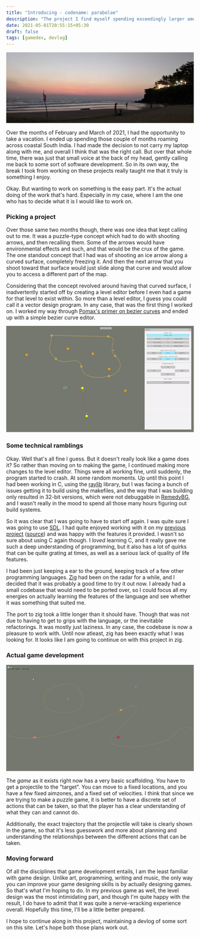 ```yaml
---
title: "Introducing - codename: parabolae"
description: "The project I find myself spending exceedingly larger amounts of time working on. Finally."
date: 2021-05-01T20:55:15+05:30
draft: false
tags: [gamedev, devlog]
---
```


<div class='flex-center'>
<img src='/parabolae/varkala1.png' alt='Sunset in Varkala'/>
</div>

Over the months of February and March of 2021, I had the opportunity to take a vacation. I ended up
spending those couple of months roaming across coastal South India. I had made the decision to not
carry my laptop along with me, and overall I think that was the right call. But over that whole time,
there was just that small voice at the back of my head, gently calling me back to some sort of software
development. So in its own way, the break I took from working on these projects really taught me that
it truly is something I enjoy.

Okay. But wanting to work on something is the easy part. It's the actual doing of the work that's hard.
Especially in my case, where I am the one who has to decide what it is I would like to work on. 


### Picking a project
Over those
same two months though, there was one idea that kept calling out to me. It was a puzzle-type concept which
had to do with shooting arrows, and then recalling them. Some of the arrows would have environmental effects
and such, and that would be the crux of the game. The one standout concept that I had was of shooting an ice
arrow along a curved surface, completely freezing it. And then the next arrow that you shoot toward that
surface would just slide along that curve and would allow you to access a different part of the map.

Considering that the concept revolved around having that curved surface, I inadvertently started off by
creating a level editor before I even had a game for that level to exist within. So more than a level
editor, I guess you could call it a vector design program. In any case, that was the first thing I worked
on. I worked my way through [Pomax's primer on bezier curves](https://pomax.github.io/bezierinfo/) and
ended up with a simple bezier curve editor.

<div class='flex-center'>
<img src='/parabolae/bezier1.gif' alt='A simple bezier curve editor'/>
</div>

### Some technical ramblings

Okay. Well that's all fine I guess. But it doesn't really look like a game does it? So rather than moving
on to making the game, I continued making more changes to the level editor. Things were all working fine,
until suddenly, the program started to crash. At some random moments. Up until this point I had been working
in C, using the [raylib](https://www.raylib.com/) library, but I was facing a bunch of issues getting it
to build using the makefiles, and the way that I was building only resulted in 32-bit versions, which were
not debuggable in [RemedyBG](https://remedybg.handmade.network/), and I wasn't really in the mood to spend
all those many hours figuring out build systems.

So it was clear that I was going to have to start off
again. I was quite sure I was going to use [SDL](https://www.libsdl.org/). I had quite enjoyed working with
it on my [previous project](https://chapliboy.itch.io/this-mouse-will-swim) ([source](https://github.com/samhattangady/blobules))
and was happy with the features it provided. I wasn't so sure about using C again though. I _loved_ learning
C, and it really gave me such a deep understanding of programming, but it also has a lot of quirks that can
be quite grating at times, as well as a serious lack of quality of life features.

I had been just keeping
a ear to the ground, keeping track of a few other programming languages. [Zig](https://ziglang.org/) had been
on the radar for a while, and I decided that it was probably a good time to try it out now. I already had a
small codebase that would need to be ported over, so I could focus all my energies on actually learning the
features of the language and see whether it was something that suited me.

The port to zig took a little longer than it should have. Though that was not due to having to get to grips
with the language, or the inevitable refactorings. It was mostly just laziness. In any case, the codebase
is now a pleasure to work with. Until now atleast, zig has been exactly what I was looking for. It looks
like I am going to continue on with this project in zig.

### Actual game development

<div class='flex-center'>
<img src='/parabolae/lvl1.gif' alt='level prototype'/>
</div>

The _game_ as it exists right now has a very basic scaffolding. You have to get a projectile to the "target".
You can move to a fixed locations, and you have a few fixed aimzones, and a fixed set of velocities. I think
that since we are trying to make a puzzle game, it is better to have a discrete set of actions that can be
taken, so that the player has a clear understanding of what they can and cannot do.

Additionally, the exact trajectory that the projectile will take is clearly shown in the game, so that it's 
less guesswork and more about planning and understanding the relationships between the different actions that
can be taken.

### Moving forward

Of all the disciplines that game development entails, I am the least familiar with game design. Unlike art,
programming, writing and music, the only way you can improve your game designing skills is by actually
designing games. So that's what I'm hoping to do. In my previous game as well, the level design was the
most intimidating part, and though I'm quite happy with the result, I do have to admit that it was quite
a nerve-wracking experience overall. Hopefully this time, I'll be a little better prepared.

I hope to continue along in this project, maintaining a devlog of some sort on this site. Let's hope both
those plans work out.

